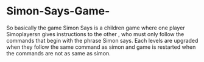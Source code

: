 # Simon-Says-Game-
So  basically the game Simon Says is a children game where one player Simoplayersn gives instructions to the other , who must only follow the commands that begin with the phrase Simon says. Each levels are upgraded when they follow the same command as simon and game is restarted when the commands are not as same as simon.
